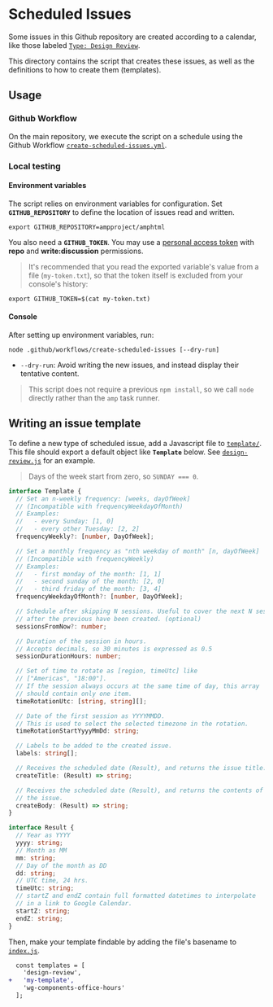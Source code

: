 # Scheduled Issues

Some issues in this Github repository are created according to a calendar, like those labeled [`Type: Design Review`](https://github.com/ampproject/amphtml/labels/Type%3A%20Design%20Review).

This directory contains the script that creates these issues, as well as the definitions to how to create them (templates).

## Usage

### Github Workflow

On the main repository, we execute the script on a schedule using the Github Workflow [`create-scheduled-issues.yml`](../create-scheduled-issues.yml).

### Local testing

#### Environment variables

The script relies on environment variables for configuration. Set **`GITHUB_REPOSITORY`** to define the location of issues read and written.

```console
export GITHUB_REPOSITORY=ampproject/amphtml
```

You also need a **`GITHUB_TOKEN`**. You may use a [personal access token](https://docs.github.com/en/github/authenticating-to-github/creating-a-personal-access-token) with **repo** and **write:discussion** permissions.

> It's recommended that you read the exported variable's value from a file (`my-token.txt`), so that the token itself is excluded from your console's history:

```console
export GITHUB_TOKEN=$(cat my-token.txt)
```

#### Console

After setting up environment variables, run:

```console
node .github/workflows/create-scheduled-issues [--dry-run]
```

-   `--dry-run`: Avoid writing the new issues, and instead display their tentative content.

> This script does not require a previous `npm install`, so we call `node` directly rather than the `amp` task runner.

## Writing an issue template

To define a new type of scheduled issue, add a Javascript file to [`template/`](./). This file should export a default object like **`Template`** below. See [`design-review.js`](./template/design-review.js) for an example.

> Days of the week start from zero, so `SUNDAY === 0`.

```ts
interface Template {
  // Set an n-weekly frequency: [weeks, dayOfWeek]
  // (Incompatible with frequencyWeekdayOfMonth)
  // Examples:
  //   - every Sunday: [1, 0]
  //   - every other Tuesday: [2, 2]
  frequencyWeekly?: [number, DayOfWeek];

  // Set a monthly frequency as "nth weekday of month" [n, dayOfWeek]
  // (Incompatible with frequencyWeekly)
  // Examples:
  //   - first monday of the month: [1, 1]
  //   - second sunday of the month: [2, 0]
  //   - third friday of the month: [3, 4]
  frequencyWeekdayOfMonth?: [number, DayOfWeek];

  // Schedule after skipping N sessions. Useful to cover the next N sessions
  // after the previous have been created. (optional)
  sessionsFromNow?: number;

  // Duration of the session in hours.
  // Accepts decimals, so 30 minutes is expressed as 0.5
  sessionDurationHours: number;

  // Set of time to rotate as [region, timeUtc] like
  // ["Americas", "18:00"].
  // If the session always occurs at the same time of day, this array
  // should contain only one item.
  timeRotationUtc: [string, string][];

  // Date of the first session as YYYYMMDD.
  // This is used to select the selected timezone in the rotation.
  timeRotationStartYyyyMmDd: string;

  // Labels to be added to the created issue.
  labels: string[];

  // Receives the scheduled date (Result), and returns the issue title.
  createTitle: (Result) => string;

  // Receives the scheduled date (Result), and returns the contents of
  // the issue.
  createBody: (Result) => string;
}

interface Result {
  // Year as YYYY
  yyyy: string;
  // Month as MM
  mm: string;
  // Day of the month as DD
  dd: string;
  // UTC time, 24 hrs.
  timeUtc: string;
  // startZ and endZ contain full formatted datetimes to interpolate
  // in a link to Google Calendar.
  startZ: string;
  endZ: string;
}
```

Then, make your template findable by adding the file's basename to [`index.js`](./index.js).

```diff
  const templates = [
    'design-review',
+   'my-template',
    'wg-components-office-hours'
  ];
```
